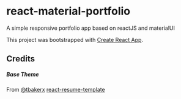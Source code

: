 # react-material-portfolio
A simple responsive portfolio app based on reactJS and materialUI

This project was bootstrapped with [Create React App](https://github.com/facebook/create-react-app).


## Credits
##### Base Theme
From [@tbakerx](https://github.com/tbakerx) [react-resume-template](https://github.com/tbakerx/react-resume-template)